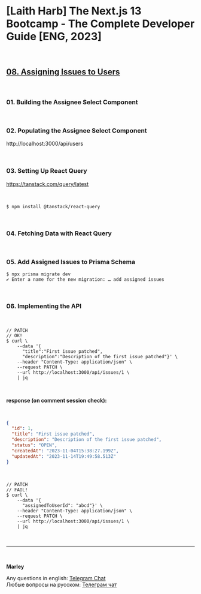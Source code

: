 # [Laith Harb] The Next.js 13 Bootcamp - The Complete Developer Guide [ENG, 2023]

<br/>

## [08. Assigning Issues to Users](https://github.com/webmakaka/Next.js-Projects-Build-an-Issue-Tracker/pull/9)

<br/>

### 01. Building the Assignee Select Component

<br/>

### 02. Populating the Assignee Select Component

http://localhost:3000/api/users

<br/>

### 03. Setting Up React Query

https://tanstack.com/query/latest

<br/>

```
$ npm install @tanstack/react-query
```

<br/>

### 04. Fetching Data with React Query

<br/>

### 05. Add Assigned Issues to Prisma Schema

```
$ npx prisma migrate dev
✔ Enter a name for the new migration: … add assigned issues
```

<br/>

### 06. Implementing the API

<br/>

```
// PATCH
// OK!
$ curl \
    --data '{
      "title":"First issue patched",
      "description":"Description of the first issue patched"}' \
    --header "Content-Type: application/json" \
    --request PATCH \
    --url http://localhost:3000/api/issues/1 \
    | jq
```

<br/>

**response (on comment session check):**

<br/>

```json
{
  "id": 1,
  "title": "First issue patched",
  "description": "Description of the first issue patched",
  "status": "OPEN",
  "createdAt": "2023-11-04T15:38:27.199Z",
  "updatedAt": "2023-11-14T19:49:58.513Z"
}
```

<br/>

```
// PATCH
// FAIL!
$ curl \
    --data '{
      "assignedToUserId": "abcd"}' \
    --header "Content-Type: application/json" \
    --request PATCH \
    --url http://localhost:3000/api/issues/1 \
    | jq
```

<br/>

---

<br/>

**Marley**

Any questions in english: <a href="https://jsdev.org/chat/">Telegram Chat</a>  
Любые вопросы на русском: <a href="https://jsdev.ru/chat/">Телеграм чат</a>
